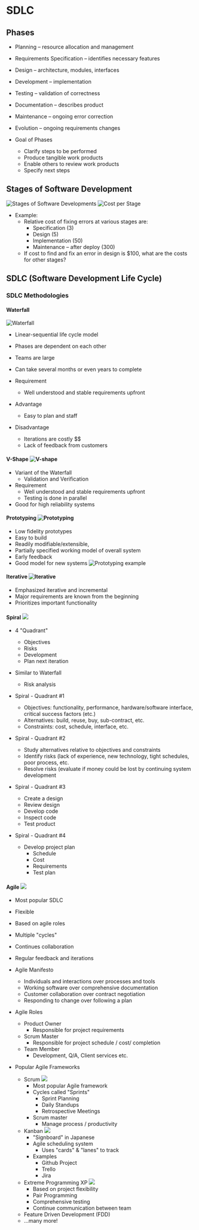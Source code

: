 # SDLC
## Phases
* Planning – resource allocation and management
* Requirements Specification – identifies necessary  features
* Design – architecture, modules, interfaces
* Development – implementation
* Testing – validation of correctness
* Documentation – describes product
* Maintenance – ongoing error correction
* Evolution – ongoing requirements changes

* Goal of Phases
    * Clarify steps to be performed
    * Produce tangible work products
    * Enable others to review work products
    * Specify next steps

## Stages of Software Development
![Stages of Software Developments](../images/StagesOfSoftwareDevelopment.png)
![Cost per Stage](../images/CostPerStage.png)


* Example: 
    * Relative cost of fixing errors at various stages  are:
        * Specification (3)
        * Design (5)
        * Implementation (50)
        * Maintenance – after deploy (300)
    * If cost to find and fix an error in design is $100, what are the costs for other stages?

## SDLC (Software Development Life Cycle)
### SDLC Methodologies
#### Waterfall 
![Waterfall](../images/Waterfall.png)
* Linear-sequential life cycle model
* Phases are dependent on each other
* Teams are large
* Can take several months or even years to complete

* Requirement
    * Well understood and  stable requirements upfront
* Advantage 
    * Easy to plan and staff
* Disadvantage
    * Iterations are costly $$
    * Lack of feedback from customers

#### V-Shape ![V-shape](../images/V-shape.png)
* Variant of the Waterfall
    * Validation and Verification
* Requirement
    * Well understood and  stable requirements upfront
    * Testing is done in parallel
* Good for high reliability systems

#### Prototyping ![Prototyping](../images/Prototyping.png)
* Low fidelity prototypes
* Easy to build
* Readily modifiable/extensible, 
* Partially specified working model of overall system
* Early feedback 
* Good model for new systems
![Prototyping example](../images/PrototypingExample.png)
#### Iterative ![Iterative](../images/Iterative.png)
* Emphasized iterative and incremental
* Major requirements are known from the beginning
* Prioritizes important functionality

#### Spiral ![](../images/Spiral.png)
* 4 "Quadrant"
    * Objectives
    * Risks
    * Development
    * Plan next iteration
* Similar to Waterfall
    * Risk analysis

* Spiral - Quadrant #1
    * Objectives: functionality, performance, hardware/software interface, critical success factors (etc.)
    * Alternatives: build, reuse, buy, sub-contract, etc.
    * Constraints: cost, schedule, interface, etc.
* Spiral - Quadrant #2
    * Study alternatives relative to objectives and constraints
    * Identify risks (lack of experience, new technology, tight schedules, poor process, etc.
    * Resolve risks (evaluate if money could be lost by continuing system development
* Spiral - Quadrant #3
    * Create a design
    * Review design
    * Develop code
    * Inspect code
    * Test product
* Spiral - Quadrant #4
    * Develop project plan
        * Schedule 
        * Cost
        * Requirements
        * Test plan

#### Agile ![](../images/Agile.png)
* Most popular SDLC
* Flexible 
* Based on agile roles
* Multiple "cycles"
* Continues collaboration
* Regular feedback and iterations 

* Agile Manifesto
    * Individuals and interactions over processes and tools
    * Working software over comprehensive documentation
    * Customer collaboration over contract negotiation
    * Responding to change over following a plan
* Agile Roles
    * Product Owner
        * Responsible for project requirements
    * Scrum Master
        * Responsible for project schedule / cost/ completion
    * Team Member
        * Development, Q/A, Client services etc.
* Popular Agile Frameworks
    * Scrum ![](../images/Scrum.png)
        * Most popular Agile framework
        * Cycles called "Sprints"
            * Sprint Planning
            * Daily Standups 
            * Retrospective Meetings
        * Scrum master 
            * Manage process / productivity
    * Kanban ![](../images/Kanban.png)
        * "Signboard" in Japanese
        * Agile scheduling system
            * Uses "cards" & "lanes" to track
        * Examples
            * Github Project
            * Trello
            * Jira
    * Extreme Programming XP ![](../images/ExtremeProgramming.png)
        * Based on project flexibility 
        * Pair Programming 
        * Comprehensive testing 
        * Continue communication between team
    * Feature Driven Development (FDD)
    * …many more!

